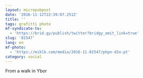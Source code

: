 ```yaml
---
layout: micropubpost
date: '2016-11-12T22:39:07.251Z'
title: ''
tags: grafitti photo
mf-syndicate-to:
  - 'https://brid.gy/publish/twitter?bridgy_omit_link=true'
slug: '81547'
lang: en
mf-photo:
  - 'https://miklb.com/media/2016-11-81547/phpn-d1n-pt'
category: social
---
```

From a walk in Ybor
